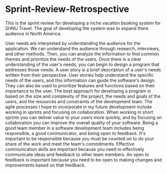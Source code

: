 # Sprint-Review-Retrospective

This is the sprint review for developing a niche vacation booking system for SHNU Travel. The goal of developing the system was to expand there audience in North America.

User needs are interpreted by understanding the audience for the application. We can understand the audience through research, interviews, and other methods. Then, you can analyze the information to find common themes and prioritize the needs of the users. Once there is a clear understanding of the user's needs, you can begin to design a program that addresses those needs. A user story is a brief description of a user's needs written from their perspective. User stories help understand the specific needs of the users, and this information can guide the software's design. They can also be used to prioritize features and functions based on their importance to the user. The best approach for developing a program is based on the size and complexity of the project, the needs and goals of the users, and the resources and constraints of the development team. The agile processes I hope to incorporate in my future development include working in sprints and focusing on collaboration. When working in short sprints you can deliver value to your users more quickly, and by focusing on collaboration you can improve the overall quality of your software. Being a good team member in a software development team includes being responsible, a good communicator, and being open to feedback. It's important to be responsible because you must be counted on to do your share of the work and meet the team's commitments. Effective communication skills are important because you need to effectively communicate ideas and feedback to other team members. An open to feedback is important because you need to be open to making changes and improvements based on that feedback. 
